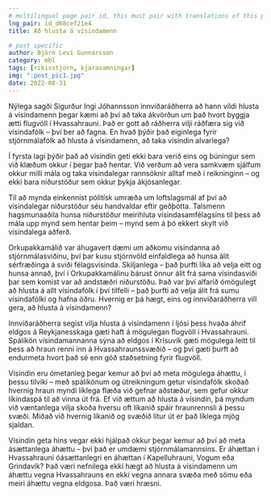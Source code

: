 ```yaml
---
# multilingual page pair id, this must pair with translations of this page. (This name must be unique)
lng_pair: id_d68cef21e4
title: Að hlusta á vísindamenn

# post specific
author: Björn Leví Gunnarsson
category: mbl
tags: [rikisstjorn, kjarasamningar]
img: ":post_pic1.jpg"
date: 2022-08-31
---
```


Nýlega sagði Sigurður Ingi Jóhannsson innviðaráðherra að hann vildi hlusta á vísindamenn þegar kæmi að því að taka ákvörðun um það hvort byggja ætti flugvöll í Hvassahrauni. Það er gott að ráðherra vilji ráðfæra sig við vísindafólk – því ber að fagna. En hvað þýðir það eiginlega fyrir stjórnmálafólk að hlusta á vísindamenn, að taka vísindin alvarlega?

Í fyrsta lagi þýðir það að vísindin geti ekki bara verið eins og búningur sem við klæðum okkur í þegar það hentar. Við verðum að vera samkvæm sjálfum okkur milli mála og taka vísindalegar rannsóknir alltaf með í reikninginn – og ekki bara niðurstöður sem okkur þykja ákjósanlegar.

Til að mynda einkennist pólitísk umræða um loftslagsmál af því að vísindalegar niðurstöður séu handvaldar eftir geðþótta. Talsmenn hagsmunaaðila hunsa niðurstöður meirihluta vísindasamfélagsins til þess að mála upp mynd sem hentar þeim – mynd sem á þó ekkert skylt við vísindalega aðferð.

Orkupakkamálið var áhugavert dæmi um aðkomu vísindanna að stjórnmálasviðinu, því þar kusu stjórnvöld einfaldlega að hunsa álit sérfræðinga á sviði félagsvísinda. Skiljanlega – það þurfti líka að velja eitt og hunsa annað, því í Orkupakkamálinu bárust önnur álit frá sama vísindasviði þar sem komist var að andstæðri niðurstöðu. Það var því alfarið ómögulegt að hlusta á allt vísindafólk í því tilfelli – það þurfti að velja álit frá sumu vísindafólki og hafna öðru. Hvernig er þá hægt, eins og innviðaráðherra vill gera, að hlusta á vísindamenn?

Innviðaráðherra segist vilja hlusta á vísindamenn í ljósi þess hvaða áhrif eldgos á Reykjanesskaga gæti haft á mögulegan flugvöll í Hvassahrauni. Spálíkön vísindamannanna sýna að eldgos í Krísuvík gæti mögulega leitt til þess að hraun renni inn á Hvassahraunssvæðið – og því gæti þurft að endurmeta hvort það sé enn góð staðsetning fyrir flugvöll.

Vísindin eru ómetanleg þegar kemur að því að meta mögulega áhættu, í þessu tilviki – með spálíkönum og útreikningum getur vísindafólk skoðað hvernig hraun myndi líklega flæða við gefnar aðstæður, sem gefur okkur líkindaspá til að vinna út frá. Ef við ættum að hlusta á vísindin, þá myndum við væntanlega vilja skoða hversu oft líkanið spáir hraunrennsli á þessu svæði. Miðað við hvernig líkanið og svæðið lítur út er það líklega mjög sjaldan.

Vísindin geta hins vegar ekki hjálpað okkur þegar kemur að því að meta ásættanlega áhættu – því það er umdæmi stjórnmálamannsins. Er áhættan í Hvassahrauni óásættanlegri en áhættan í Kapelluhrauni, Vogum eða Grindavík? Það væri nefnilega ekki hægt að hlusta á vísindamenn um áhættu vegna Hvassahrauns en ekki vegna annara svæða með sömu eða meiri áhættu vegna eldgosa. Það væri hræsni.
